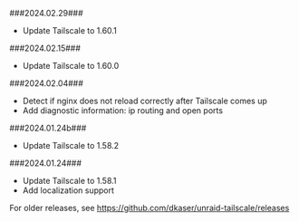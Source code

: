 ###2024.02.29###
- Update Tailscale to 1.60.1

###2024.02.15###
- Update Tailscale to 1.60.0

###2024.02.04###
- Detect if nginx does not reload correctly after Tailscale comes up
- Add diagnostic information: ip routing and open ports

###2024.01.24b###
- Update Tailscale to 1.58.2

###2024.01.24###
- Update Tailscale to 1.58.1
- Add localization support

For older releases, see https://github.com/dkaser/unraid-tailscale/releases